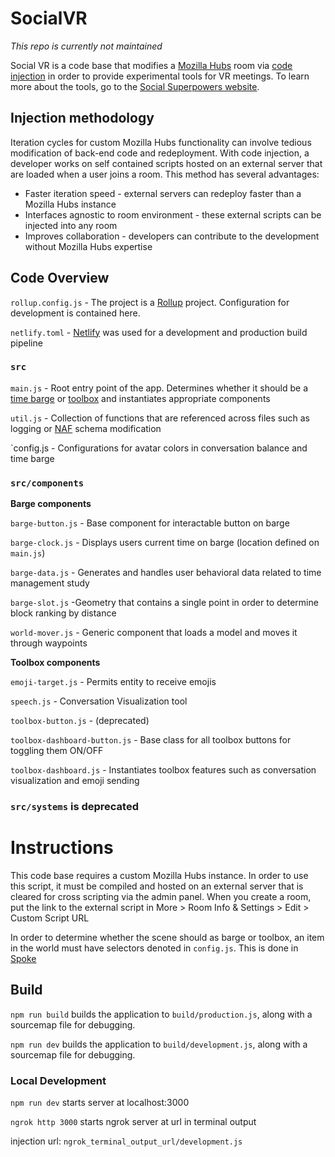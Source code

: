 # SocialVR
*This repo is currently not maintained*

Social VR is a code base that modifies a [Mozilla Hubs](https://hubs.mozilla.com/) room via [code injection](https://github.com/georgebutler/hubs/commit/f9ceaf3bf06596dc008489f2b2a7a802974a4fd6) in order to provide experimental tools for VR meetings. To learn more about the tools, go to the [Social Superpowers website](https://socialsuperpowers.net/).
## Injection methodology
Iteration cycles for custom Mozilla Hubs functionality can involve tedious modification of back-end code and redeployment. With code injection, a developer works on self contained scripts hosted on an external server that are loaded when a user joins a room. This method has several advantages:
- Faster iteration speed - external servers can redeploy faster than a Mozilla Hubs instance
- Interfaces agnostic to room environment - these external scripts can be injected into any room
- Improves collaboration - developers can contribute to the development without Mozilla Hubs expertise
## Code Overview
`rollup.config.js` - The project is a [Rollup](https://www.netlify.com/) project. Configuration for development is contained here.

`netlify.toml` - [Netlify](https://www.netlify.com/) was used for a development and production build pipeline
### `src`
`main.js` - Root entry point of the app. Determines whether it should be a [time barge]() or [toolbox]() and instantiates appropriate components

`util.js` - Collection of functions that are referenced across files such as logging or [NAF](https://github.com/networked-aframe/networked-aframe#documentation) schema modification 

`config.js - Configurations for avatar colors in conversation balance and time barge
### `src/components`
**Barge components**

`barge-button.js` - Base component for interactable button on barge

`barge-clock.js` - Displays users current time on barge (location defined on `main.js`)

`barge-data.js` - Generates and handles user behavioral data related to time management study

`barge-slot.js` -Geometry that contains a single point in order to determine block ranking by distance

`world-mover.js` - Generic component that loads a model and moves it through waypoints

**Toolbox components**

`emoji-target.js` - Permits entity to receive emojis

`speech.js` - Conversation Visualization tool

`toolbox-button.js` - (deprecated)

`toolbox-dashboard-button.js` - Base class for all toolbox buttons for toggling them ON/OFF

`toolbox-dashboard.js` - Instantiates toolbox features such as conversation visualization and emoji sending

### `src/systems` is deprecated

# Instructions
This code base requires a custom Mozilla Hubs instance. In order to use this script, it must be compiled and hosted on an external server that is cleared for cross scripting via the admin panel. When you create a room, put the link to the external script in More > Room Info & Settings > Edit > Custom Script URL

In order to determine whether the scene should as barge or toolbox, an item in the world must have selectors denoted in `config.js`. This is done in [Spoke](https://hubs.mozilla.com/spoke)
## Build

`npm run build` builds the application to `build/production.js`, along with a sourcemap file for debugging.

`npm run dev` builds the application to `build/development.js`, along with a sourcemap file for debugging.

### Local Development

`npm run dev` starts server at localhost:3000

`ngrok http 3000` starts ngrok server at url in terminal output

injection url: `ngrok_terminal_output_url/development.js`
